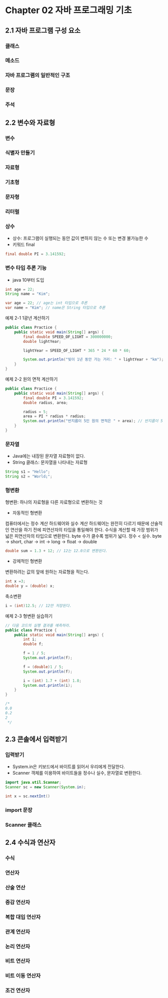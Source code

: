 # Chapter 02 자바 프로그래밍 기초

## 2.1 자바 프로그램 구성 요소

### 클래스

### 메소드

### 자바 프로그램의 일반적인 구조

### 문장

### 주석

## 2.2 변수와 자료형

### 변수

### 식별자 만들기

### 자료형

### 기초형

### 문자형

### 리터럴

### 상수

- 상수: 프로그램이 실행되는 동안 값이 변하지 않는 수 또는 변경 불가능한 수
- 키워드 final

```java
final double PI = 3.141592;
```

### 변수 타입 추론 기능

- java 10부터 도입

```java
int age = 22;
String name = "Kim";
```

```java
var age = 22; // age는 int 타입으로 추론
var name = "Kim"; // name은 String 타입으로 추론
```

예제 2-1 1광년 계산하기

```java
public class Practice {
    public static void main(String[] args) {
        final double SPEED_OF_LIGHT = 300000000;
        double lightYear;

        lightYear = SPEED_OF_LIGHT * 365 * 24 * 60 * 60;

        System.out.println("빛이 1년 동안 가는 거리: " + lightYear + "km"); // 빛이 1년 동안 가는 거리: 9.4608E15km
    } 
}
```

예제 2-2 원의 면적 계산하기

```java
public class Practice {
    public static void main(String[] args) {
        final double PI = 3.141592;
        double radius, area;

        radius = 5;
        area = PI * radius * radius;
        System.out.println("반지름이 5인 원의 면적은 " + area); // 반지름이 5인 원의 면적은 78.5398
    }
}
```

### 문자열

- Java에는 내장된 문자열 자료형이 없다.
- String 클래스: 문자열을 나타내는 자료형

```java
String s1 = "Hello";
String s2 = "World¡";
```

### 형변환

형변환: 하나의 자료형을 다른 자료형으로 변환하는 것

- 자동적인 형변환

컴퓨터에서는 정수 계산 하드웨어와 실수 계산 하드웨어는 완전히 다르기 때문에 산술적인 연산을 하기 전에 피연산자의 타입을 통일해야 한다.
수식을 계산할 때 가장 범위가 넓은 피연산자의 타입으로 변환한다. 
byte 수가 클수록 범위가 넓다. 정수 < 실수.
byte -> short, char -> int -> long -> float -> double

````java
double sum = 1.3 + 12; // 12는 12.0으로 변환된다. 
````

- 강제적인 형변환

변환하려는 값의 앞에 원하는 자료형을 적는다.

```java
int x =3;
double y = (double) x;
```

축소변환

```java
i = (int)12.5; // 12만 저장된다.
```

예제 2-3 형변환 실습하기

```java
// 다음 코드의 실행 결과를 예측하라.
public class Practice {
    public static void main(String[] args) {
        int i;
        double f;

        f = 1 / 5;
        System.out.println(f);

        f = (double)1 / 5;
        System.out.println(f);

        i = (int) 1.7 + (int) 1.8;
        System.out.println(i);
    }
}

/*
0.0
0.2
2
 */
```

## 2.3 콘솔에서 입력받기

### 입력받기

- System.in은 키보드에서 바이트를 읽어서 우리에게 전달한다.
- Scanner 객체를 이용하여 바이트들을 정수나 실수, 문자열로 변환한다.

```java
import java.util.Scannar;
Scanner sc = new Scanner(System.in);

int x = sc.nextInt()
```



### import 문장

### Scanner 클래스

## 2.4 수식과 연산자

### 수식

### 연산자

### 산술 연산

### 증감 연산자

### 복합 대입 연산자

### 관계 연산자

### 논리 연산자

### 비트 연산자

### 비트 이동 연산자

### 조건 연산자